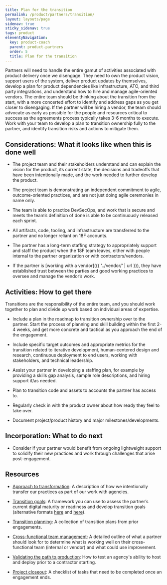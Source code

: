 ```yaml
---
title: Plan for the transition
permalink: /product/partners/transition/
layout: layouts/page
sidenav: true
sticky_sidenav: true
tags: product
eleventyNavigation:
  key: product-coach
  parent: product-partners
  order: 5
  title: Plan for the transition 
---
```

Partners will need to handle the entire gamut of activities associated with product delivery once we disengage. They need to own the product vision, support users of the system, deliver product updates by themselves, develop a plan for product dependencies like infrastructure, ATO, and third party integrations, and understand how to hire and manage agile-oriented vendors. The entire team should be thinking about the transition from the start, with a more concerted effort to identify and address gaps as you get closer to disengaging. If the partner will be hiring a vendor, the team should advocate as early as possible for the people and resources critical to success as the agreements process typically takes 3-6 months to execute. Work with your team to develop a plan to transition ownership fully to the partner, and identify transition risks and actions to mitigate them.

## Considerations: What it looks like when this is done well

- The project team and their stakeholders understand and can explain the vision for the product, its current state, the decisions and tradeoffs that have been intentionally made, and the work needed to further develop the product.

- The project team is demonstrating an independent commitment to agile, outcome-oriented practices, and are not just doing agile ceremonies in name only.

- The team is able to practice DevSecOps, and work that is secure and meets the team’s definition of done is able to be continuously released each sprint.

- All artifacts, code, tooling, and infrastructure are transferred to the partner and no longer reliant on 18F accounts.

- The partner has a long-term staffing strategy to appropriately support and staff the product when the 18F team leaves, either with people internal to the partner organization or with contractors/vendors.

- If the partner is [working with a vendor]({{ '../vendor/' | url }}), they have established trust between the parties and good working practices to oversee and manage the vendor’s work.

## Activities: How to get there

Transitions are the responsibility of the entire team, and you should work together to plan and divide up work based on individual areas of expertise.

- Include a plan in the roadmap to transition ownership over to the partner. Start the process of planning and skill building within the first 2-4 weeks, and get more concrete and tactical as you approach the end of the engagement.

- Include specific target outcomes and appropriate metrics for the transition related to iterative development, human-centered design and research, continuous deployment to end users, working with stakeholders, and technical leadership.

- Assist your partner in developing a staffing plan, for example by providing a skills gap analysis, sample role descriptions, and hiring support if/as needed.

- Plan to transition code and assets to accounts the partner has access to.

- Regularly check in with the product owner about how ready they feel to take over.

- Document project/product history and major milestones/developments.

## Incorporation: What to do next

- Consider if your partner would benefit from ongoing lightweight support to solidify their new practices and work through challenges that arise post-engagement.

## Resources

- [Approach to transformation](https://docs.google.com/document/d/1JjxBDvj_V0YyKb7hZkwjkOJAgU_IDYtCjF7YFhsjNMw/edit#): A description of how we intentionally transfer our practices as part of our work with agencies.

- [Transition goals](https://docs.google.com/document/d/1hkfoLtPJTmdRrlpMX3OTa-xOyue2_sFZoa1bQJp1VTQ/edit#heading=h.fdq3wrb19zea): A framework you can use to assess the partner’s current digital maturity or readiness and develop transition goals (alternative formats [here](https://docs.google.com/document/d/1C-bA_pF_eWl1AloCP0CWMHAgmHcs_TfE5YfkJlvZnNU/edit) and [here](https://docs.google.com/forms/d/1ISSm0hi45JZqUzNEqC8bFr78RaZA0shausvMM-tBiaw/viewform?edit_requested=true)).

- [Transition planning](https://docs.google.com/document/d/1SuwO9K3135yMz3mYWDTiyPLItXjooMffRgd6LXrJi6s/edit): A collection of transition plans from prior engagements.

- [Cross-functional team management](https://docs.google.com/document/d/1VegOEZF6yAvwYNPQ7evvj1KhOCeO6I_hcuoB9z9DFPI/edit?ts=5fda1d04): A detailed outline of what a partner should look for to determine what is working well on their cross-functional team (internal or vendor) and what could use improvement.

- [Validating the path to production](https://docs.google.com/document/d/14nCznE0ofUxrQL50EokkLOS2_UPQyor7-W9OHjXH2XY/edit): How to test an agency's ability to host and deploy prior to a contractor starting.

- [Project closeout](https://docs.google.com/document/d/1AnY9XJWHABoKgJfmuP8IKccbeNt-P8YXi0FbMVZQFjw/edit): A checklist of tasks that need to be completed once an engagement ends.
